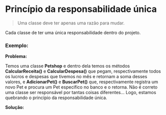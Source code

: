 # Princípio da responsabilidade única

> Uma classe deve ter apenas uma razão para mudar.

Cada classe de ter uma única responsabilidade dentro do projeto.

### Exemplo:

**Problema:**

Temos uma classe **Petshop** e dentro dela temos os métodos **CalcularReceita()** e **CalcularDespesa()** que pegam, respectivamente todos os lucros e despesas que tivemos no mês e retornam a soma desses valores, e **AdicionarPet()** e **BuscarPet()** que, respectivamente registra um novo Pet e procura um Pet especifico no banco e o retorna.
Não é correto uma classe ser responsável por tantas coisas diferentes... Logo, estamos quebrando o princípio da responsabilidade única.


**Solução:**
